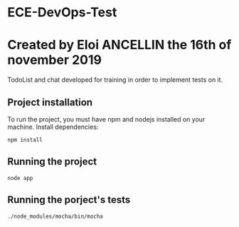 # ECE-DevOps-Test
# Created by Eloi ANCELLIN the 16th of november 2019
TodoList and chat developed for training in order to implement tests on it.

## Project installation
To run the project, you must have npm and nodejs installed on your machine.
Install dependencies: 
```console
npm install
```

## Running the project

```console
node app
```

## Running the porject's tests 
```console
./node_modules/mocha/bin/mocha
```
